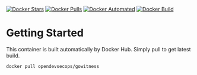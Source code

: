 [![Docker Stars](https://img.shields.io/docker/stars/opendevsecops/gowitness.svg)](https://hub.docker.com/r/opendevsecops/gowitness/)
[![Docker Pulls](https://img.shields.io/docker/pulls/opendevsecops/gowitness.svg)](https://hub.docker.com/r/opendevsecops/gowitness/)
[![Docker Automated](https://img.shields.io/docker/automated/opendevsecops/gowitness.svg)](https://hub.docker.com/r/opendevsecops/gowitness/)
[![Docker Build](https://img.shields.io/docker/build/opendevsecops/gowitness.svg)](https://hub.docker.com/r/opendevsecops/gowitness/)

# Getting Started

This container is built automatically by Docker Hub. Simply pull to get latest build.

```sh
docker pull opendevsecops/gowitness
```
